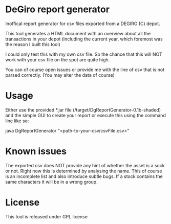 # DeGiro report generator
Inoffical report generator for csv files exported from a DEGIRO (C) depot.

This tool generates a HTML document with an overview about all the transactions in your depot (including the current year, which foremost was the reason I built this tool)

I could only test this with my own csv file. So the chance that this will NOT work with your csv file on the spot are quite high.

You can of course open issues or provide me with the line of csv that is not parsed correctly. (You may alter the data of course)

# Usage

Either use the provided *.jar file (/target/DgReportGenerator-0.1b-shaded) and the simple GUI to create your report or execute this using the command line like so:

java DgReportGenerator "<path-to-your-csv/csvFile.csv>"

# Known issues
The exported csv does NOT provide any hint of whether the asset is a sock or not. Right now this is determined by analysing the name.
This of course is an incomplete list and also introduce subtle bugs. If a stock contains the same characters it will be in a wrong group.


# License
This tool is released under GPL license
